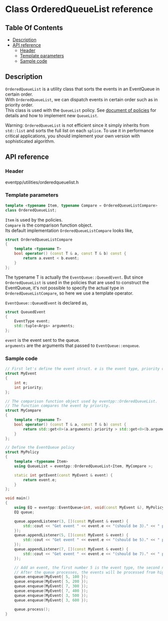 # Class OrderedQueueList reference

<!--begintoc-->
## Table Of Contents

* [Description](#a2_1)
* [API reference](#a2_2)
  * [Header](#a3_1)
  * [Template parameters](#a3_2)
  * [Sample code](#a3_3)
<!--endtoc-->

<a id="a2_1"></a>
## Description

`OrderedQueueList` is a utility class that sorts the events in an EventQueue in certain order.  
With `OrderedQueueList`, we can dispatch events in certain order such as in priority order.  
This class is used with the `QueueList` policy. See [document of policies](policies.md) for details and how to implement new `QueueList`.  

Warning: `OrderedQueueList` is not efficient since it simply inherits from `std::list` and sorts the full list on each `splice`.
To use it in performance critical applications, you should implement your own version with sophisticated algorithm.

<a id="a2_2"></a>
## API reference

<a id="a3_1"></a>
### Header

eventpp/utilities/orderedqueuelist.h

<a id="a3_2"></a>
### Template parameters

```c++
template <typename Item, typename Compare = OrderedQueueListCompare>
class OrderedQueueList;
```

`Item` is used by the policies.  
`Compare` is the comparison function object.  
Its default implementation `OrderedQueueListCompare` looks like,  

```c++
struct OrderedQueueListCompare
{
    template <typename T>
    bool operator() (const T & a, const T & b) const {
        return a.event < b.event;
    }
};
```
The typename T is actually the `EventQueue::QueuedEvent`. But since `OrderedQueueList` is used in the policies that are used to construct the EventQueue, it's not possible to specify the actual type in `OrderedQueueListCompare`, so here we use a template operator.  

`EventQueue::QueuedEvent` is declared as,  

```c++
struct QueuedEvent
{
    EventType event;
    std::tuple<Args> arguments;
};
```
`event` is the event sent to the queue.  
`arguments` are the arguments that passed to `EventQueue::enqueue`.  

<a id="a3_3"></a>
### Sample code

```c++
// First let's define the event struct. e is the event type, priority determines the priority.
struct MyEvent
{
    int e;
    int priority;
};

// The comparison function object used by eventpp::OrderedQueueList.
// The function compares the event by priority.
struct MyCompare
{
    template <typename T>
    bool operator() (const T & a, const T & b) const {
        return std::get<0>(a.arguments).priority > std::get<0>(b.arguments).priority;
    }
};

// Define the EventQueue policy
struct MyPolicy
{
    template <typename Item>
    using QueueList = eventpp::OrderedQueueList<Item, MyCompare >;

    static int getEvent(const MyEvent & event) {
        return event.e;
    }
};

void main()
{
    using EQ = eventpp::EventQueue<int, void(const MyEvent &), MyPolicy>;
    EQ queue;

    queue.appendListener(3, [](const MyEvent & event) {
        std::cout << "Get event " << event.e << "(should be 3)." << " priority: " << event.priority << std::endl;
    });
    queue.appendListener(5, [](const MyEvent & event) {
        std::cout << "Get event " << event.e << "(should be 5)." << " priority: " << event.priority << std::endl;
    });
    queue.appendListener(7, [](const MyEvent & event) {
        std::cout << "Get event " << event.e << "(should be 7)." << " priority: " << event.priority << std::endl;
    });

    // Add an event, the first number 5 is the event type, the second number 100 is the priority.
    // After the queue processes, the events will be processed from higher priority to lower priority.
    queue.enqueue(MyEvent{ 5, 100 });
    queue.enqueue(MyEvent{ 5, 200 });
    queue.enqueue(MyEvent{ 7, 300 });
    queue.enqueue(MyEvent{ 7, 400 });
    queue.enqueue(MyEvent{ 3, 500 });
    queue.enqueue(MyEvent{ 3, 600 });

    queue.process();
}

```
